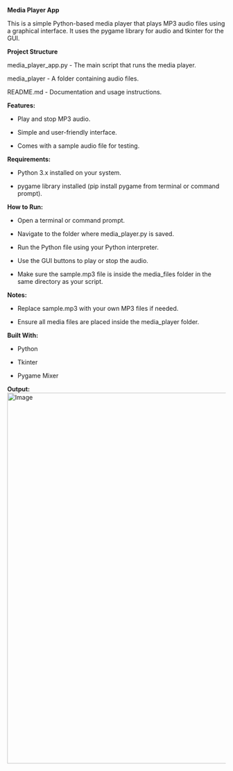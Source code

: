 **Media Player App**

This is a simple Python-based media player that plays MP3 audio files using a graphical interface. It uses the pygame library for audio and tkinter for the GUI.


**Project Structure**

media_player_app.py - The main script that runs the media player.

  media_player - A folder containing audio files.

README.md - Documentation and usage instructions.


**Features:**

- Play and stop MP3 audio.

- Simple and user-friendly interface.

- Comes with a sample audio file for testing.


**Requirements:**

- Python 3.x installed on your system.

- pygame library installed (pip install pygame from terminal or command prompt).


**How to Run:**

- Open a terminal or command prompt.

- Navigate to the folder where media_player.py is saved.

- Run the Python file using your Python interpreter.

- Use the GUI buttons to play or stop the audio.

- Make sure the sample.mp3 file is inside the media_files folder in the same directory as your script.


**Notes:**

- Replace sample.mp3 with your own MP3 files if needed.

- Ensure all media files are placed inside the media_player folder.


**Built With:**

- Python

- Tkinter

- Pygame Mixer


**Output:**
<img width="972" height="855" alt="Image" src="https://github.com/user-attachments/assets/16e3f375-e0ac-499a-a0e3-a3be0be06457" />


